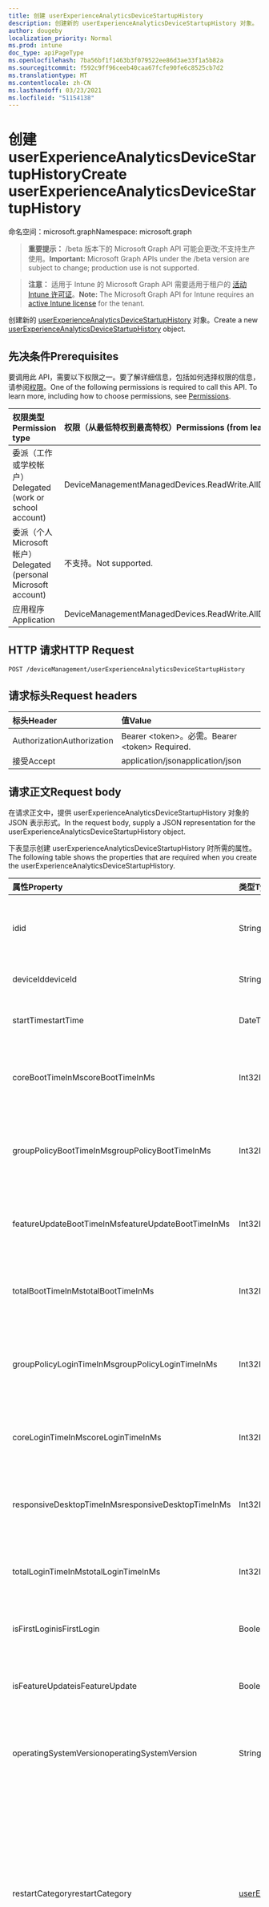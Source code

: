 ```yaml
---
title: 创建 userExperienceAnalyticsDeviceStartupHistory
description: 创建新的 userExperienceAnalyticsDeviceStartupHistory 对象。
author: dougeby
localization_priority: Normal
ms.prod: intune
doc_type: apiPageType
ms.openlocfilehash: 7ba56bf1f1463b3f079522ee86d3ae33f1a5b82a
ms.sourcegitcommit: f592c9ff96ceeb40caa67fcfe90fe6c8525cb7d2
ms.translationtype: MT
ms.contentlocale: zh-CN
ms.lasthandoff: 03/23/2021
ms.locfileid: "51154138"
---
```

# <a name="create-userexperienceanalyticsdevicestartuphistory"></a><span data-ttu-id="3db88-103">创建 userExperienceAnalyticsDeviceStartupHistory</span><span class="sxs-lookup"><span data-stu-id="3db88-103">Create userExperienceAnalyticsDeviceStartupHistory</span></span>

<span data-ttu-id="3db88-104">命名空间：microsoft.graph</span><span class="sxs-lookup"><span data-stu-id="3db88-104">Namespace: microsoft.graph</span></span>

> <span data-ttu-id="3db88-105">**重要提示：** /beta 版本下的 Microsoft Graph API 可能会更改;不支持生产使用。</span><span class="sxs-lookup"><span data-stu-id="3db88-105">**Important:** Microsoft Graph APIs under the /beta version are subject to change; production use is not supported.</span></span>

> <span data-ttu-id="3db88-106">**注意：** 适用于 Intune 的 Microsoft Graph API 需要适用于租户的 [活动 Intune 许可证](https://go.microsoft.com/fwlink/?linkid=839381)。</span><span class="sxs-lookup"><span data-stu-id="3db88-106">**Note:** The Microsoft Graph API for Intune requires an [active Intune license](https://go.microsoft.com/fwlink/?linkid=839381) for the tenant.</span></span>

<span data-ttu-id="3db88-107">创建新的 [userExperienceAnalyticsDeviceStartupHistory](../resources/intune-devices-userexperienceanalyticsdevicestartuphistory.md) 对象。</span><span class="sxs-lookup"><span data-stu-id="3db88-107">Create a new [userExperienceAnalyticsDeviceStartupHistory](../resources/intune-devices-userexperienceanalyticsdevicestartuphistory.md) object.</span></span>

## <a name="prerequisites"></a><span data-ttu-id="3db88-108">先决条件</span><span class="sxs-lookup"><span data-stu-id="3db88-108">Prerequisites</span></span>
<span data-ttu-id="3db88-p101">要调用此 API，需要以下权限之一。要了解详细信息，包括如何选择权限的信息，请参阅[权限](/graph/permissions-reference)。</span><span class="sxs-lookup"><span data-stu-id="3db88-p101">One of the following permissions is required to call this API. To learn more, including how to choose permissions, see [Permissions](/graph/permissions-reference).</span></span>

|<span data-ttu-id="3db88-111">权限类型</span><span class="sxs-lookup"><span data-stu-id="3db88-111">Permission type</span></span>|<span data-ttu-id="3db88-112">权限（从最低特权到最高特权）</span><span class="sxs-lookup"><span data-stu-id="3db88-112">Permissions (from least to most privileged)</span></span>|
|:---|:---|
|<span data-ttu-id="3db88-113">委派（工作或学校帐户）</span><span class="sxs-lookup"><span data-stu-id="3db88-113">Delegated (work or school account)</span></span>|<span data-ttu-id="3db88-114">DeviceManagementManagedDevices.ReadWrite.All</span><span class="sxs-lookup"><span data-stu-id="3db88-114">DeviceManagementManagedDevices.ReadWrite.All</span></span>|
|<span data-ttu-id="3db88-115">委派（个人 Microsoft 帐户）</span><span class="sxs-lookup"><span data-stu-id="3db88-115">Delegated (personal Microsoft account)</span></span>|<span data-ttu-id="3db88-116">不支持。</span><span class="sxs-lookup"><span data-stu-id="3db88-116">Not supported.</span></span>|
|<span data-ttu-id="3db88-117">应用程序</span><span class="sxs-lookup"><span data-stu-id="3db88-117">Application</span></span>|<span data-ttu-id="3db88-118">DeviceManagementManagedDevices.ReadWrite.All</span><span class="sxs-lookup"><span data-stu-id="3db88-118">DeviceManagementManagedDevices.ReadWrite.All</span></span>|

## <a name="http-request"></a><span data-ttu-id="3db88-119">HTTP 请求</span><span class="sxs-lookup"><span data-stu-id="3db88-119">HTTP Request</span></span>
<!-- {
  "blockType": "ignored"
}
-->
``` http
POST /deviceManagement/userExperienceAnalyticsDeviceStartupHistory
```

## <a name="request-headers"></a><span data-ttu-id="3db88-120">请求标头</span><span class="sxs-lookup"><span data-stu-id="3db88-120">Request headers</span></span>
|<span data-ttu-id="3db88-121">标头</span><span class="sxs-lookup"><span data-stu-id="3db88-121">Header</span></span>|<span data-ttu-id="3db88-122">值</span><span class="sxs-lookup"><span data-stu-id="3db88-122">Value</span></span>|
|:---|:---|
|<span data-ttu-id="3db88-123">Authorization</span><span class="sxs-lookup"><span data-stu-id="3db88-123">Authorization</span></span>|<span data-ttu-id="3db88-124">Bearer &lt;token&gt;。必需。</span><span class="sxs-lookup"><span data-stu-id="3db88-124">Bearer &lt;token&gt; Required.</span></span>|
|<span data-ttu-id="3db88-125">接受</span><span class="sxs-lookup"><span data-stu-id="3db88-125">Accept</span></span>|<span data-ttu-id="3db88-126">application/json</span><span class="sxs-lookup"><span data-stu-id="3db88-126">application/json</span></span>|

## <a name="request-body"></a><span data-ttu-id="3db88-127">请求正文</span><span class="sxs-lookup"><span data-stu-id="3db88-127">Request body</span></span>
<span data-ttu-id="3db88-128">在请求正文中，提供 userExperienceAnalyticsDeviceStartupHistory 对象的 JSON 表示形式。</span><span class="sxs-lookup"><span data-stu-id="3db88-128">In the request body, supply a JSON representation for the userExperienceAnalyticsDeviceStartupHistory object.</span></span>

<span data-ttu-id="3db88-129">下表显示创建 userExperienceAnalyticsDeviceStartupHistory 时所需的属性。</span><span class="sxs-lookup"><span data-stu-id="3db88-129">The following table shows the properties that are required when you create the userExperienceAnalyticsDeviceStartupHistory.</span></span>

|<span data-ttu-id="3db88-130">属性</span><span class="sxs-lookup"><span data-stu-id="3db88-130">Property</span></span>|<span data-ttu-id="3db88-131">类型</span><span class="sxs-lookup"><span data-stu-id="3db88-131">Type</span></span>|<span data-ttu-id="3db88-132">说明</span><span class="sxs-lookup"><span data-stu-id="3db88-132">Description</span></span>|
|:---|:---|:---|
|<span data-ttu-id="3db88-133">id</span><span class="sxs-lookup"><span data-stu-id="3db88-133">id</span></span>|<span data-ttu-id="3db88-134">String</span><span class="sxs-lookup"><span data-stu-id="3db88-134">String</span></span>|<span data-ttu-id="3db88-135">用户体验分析设备启动历史记录的唯一标识符。</span><span class="sxs-lookup"><span data-stu-id="3db88-135">The unique identifier of the user experience analytics device startup history.</span></span>|
|<span data-ttu-id="3db88-136">deviceId</span><span class="sxs-lookup"><span data-stu-id="3db88-136">deviceId</span></span>|<span data-ttu-id="3db88-137">String</span><span class="sxs-lookup"><span data-stu-id="3db88-137">String</span></span>|<span data-ttu-id="3db88-138">用户体验分析设备 ID。</span><span class="sxs-lookup"><span data-stu-id="3db88-138">The user experience analytics device id.</span></span>|
|<span data-ttu-id="3db88-139">startTime</span><span class="sxs-lookup"><span data-stu-id="3db88-139">startTime</span></span>|<span data-ttu-id="3db88-140">DateTimeOffset</span><span class="sxs-lookup"><span data-stu-id="3db88-140">DateTimeOffset</span></span>|<span data-ttu-id="3db88-141">用户体验分析设备启动开始时间。</span><span class="sxs-lookup"><span data-stu-id="3db88-141">The user experience analytics device boot start time.</span></span>|
|<span data-ttu-id="3db88-142">coreBootTimeInMs</span><span class="sxs-lookup"><span data-stu-id="3db88-142">coreBootTimeInMs</span></span>|<span data-ttu-id="3db88-143">Int32</span><span class="sxs-lookup"><span data-stu-id="3db88-143">Int32</span></span>|<span data-ttu-id="3db88-144">用户体验分析设备核心启动时间（以毫秒为单位）。</span><span class="sxs-lookup"><span data-stu-id="3db88-144">The user experience analytics device core boot time in milliseconds.</span></span>|
|<span data-ttu-id="3db88-145">groupPolicyBootTimeInMs</span><span class="sxs-lookup"><span data-stu-id="3db88-145">groupPolicyBootTimeInMs</span></span>|<span data-ttu-id="3db88-146">Int32</span><span class="sxs-lookup"><span data-stu-id="3db88-146">Int32</span></span>|<span data-ttu-id="3db88-147">用户体验分析 设备组策略启动时间（以毫秒为单位）。</span><span class="sxs-lookup"><span data-stu-id="3db88-147">The User experience analytics Device group policy boot time in milliseconds.</span></span>|
|<span data-ttu-id="3db88-148">featureUpdateBootTimeInMs</span><span class="sxs-lookup"><span data-stu-id="3db88-148">featureUpdateBootTimeInMs</span></span>|<span data-ttu-id="3db88-149">Int32</span><span class="sxs-lookup"><span data-stu-id="3db88-149">Int32</span></span>|<span data-ttu-id="3db88-150">用户体验分析设备功能更新时间（以毫秒为单位）。</span><span class="sxs-lookup"><span data-stu-id="3db88-150">The user experience analytics device feature update time in milliseconds.</span></span>|
|<span data-ttu-id="3db88-151">totalBootTimeInMs</span><span class="sxs-lookup"><span data-stu-id="3db88-151">totalBootTimeInMs</span></span>|<span data-ttu-id="3db88-152">Int32</span><span class="sxs-lookup"><span data-stu-id="3db88-152">Int32</span></span>|<span data-ttu-id="3db88-153">用户体验分析设备总启动时间（以毫秒为单位）。</span><span class="sxs-lookup"><span data-stu-id="3db88-153">The user experience analytics device total boot time in milliseconds.</span></span>|
|<span data-ttu-id="3db88-154">groupPolicyLoginTimeInMs</span><span class="sxs-lookup"><span data-stu-id="3db88-154">groupPolicyLoginTimeInMs</span></span>|<span data-ttu-id="3db88-155">Int32</span><span class="sxs-lookup"><span data-stu-id="3db88-155">Int32</span></span>|<span data-ttu-id="3db88-156">用户体验分析 设备组策略登录时间（以毫秒为单位）。</span><span class="sxs-lookup"><span data-stu-id="3db88-156">The User experience analytics Device group policy login time in milliseconds.</span></span>|
|<span data-ttu-id="3db88-157">coreLoginTimeInMs</span><span class="sxs-lookup"><span data-stu-id="3db88-157">coreLoginTimeInMs</span></span>|<span data-ttu-id="3db88-158">Int32</span><span class="sxs-lookup"><span data-stu-id="3db88-158">Int32</span></span>|<span data-ttu-id="3db88-159">用户体验分析设备核心登录时间（以毫秒为单位）。</span><span class="sxs-lookup"><span data-stu-id="3db88-159">The user experience analytics device core login time in milliseconds.</span></span>|
|<span data-ttu-id="3db88-160">responsiveDesktopTimeInMs</span><span class="sxs-lookup"><span data-stu-id="3db88-160">responsiveDesktopTimeInMs</span></span>|<span data-ttu-id="3db88-161">Int32</span><span class="sxs-lookup"><span data-stu-id="3db88-161">Int32</span></span>|<span data-ttu-id="3db88-162">用户体验分析响应式桌面时间（以毫秒为单位）。</span><span class="sxs-lookup"><span data-stu-id="3db88-162">The user experience analytics responsive desktop time in milliseconds.</span></span>|
|<span data-ttu-id="3db88-163">totalLoginTimeInMs</span><span class="sxs-lookup"><span data-stu-id="3db88-163">totalLoginTimeInMs</span></span>|<span data-ttu-id="3db88-164">Int32</span><span class="sxs-lookup"><span data-stu-id="3db88-164">Int32</span></span>|<span data-ttu-id="3db88-165">用户体验分析设备登录总时间（以毫秒为单位）。</span><span class="sxs-lookup"><span data-stu-id="3db88-165">The user experience analytics device total login time in milliseconds.</span></span>|
|<span data-ttu-id="3db88-166">isFirstLogin</span><span class="sxs-lookup"><span data-stu-id="3db88-166">isFirstLogin</span></span>|<span data-ttu-id="3db88-167">Boolean</span><span class="sxs-lookup"><span data-stu-id="3db88-167">Boolean</span></span>|<span data-ttu-id="3db88-168">用户体验分析设备第一次登录。</span><span class="sxs-lookup"><span data-stu-id="3db88-168">The user experience analytics device first login.</span></span>|
|<span data-ttu-id="3db88-169">isFeatureUpdate</span><span class="sxs-lookup"><span data-stu-id="3db88-169">isFeatureUpdate</span></span>|<span data-ttu-id="3db88-170">Boolean</span><span class="sxs-lookup"><span data-stu-id="3db88-170">Boolean</span></span>|<span data-ttu-id="3db88-171">用户体验分析设备启动记录是一项功能更新。</span><span class="sxs-lookup"><span data-stu-id="3db88-171">The user experience analytics device boot record is a feature update.</span></span>|
|<span data-ttu-id="3db88-172">operatingSystemVersion</span><span class="sxs-lookup"><span data-stu-id="3db88-172">operatingSystemVersion</span></span>|<span data-ttu-id="3db88-173">String</span><span class="sxs-lookup"><span data-stu-id="3db88-173">String</span></span>|<span data-ttu-id="3db88-174">用户体验分析设备启动记录的操作系统版本。</span><span class="sxs-lookup"><span data-stu-id="3db88-174">The user experience analytics device boot record's operating system version.</span></span>|
|<span data-ttu-id="3db88-175">restartCategory</span><span class="sxs-lookup"><span data-stu-id="3db88-175">restartCategory</span></span>|[<span data-ttu-id="3db88-176">userExperienceAnalyticsOperatingSystemRestartCategory</span><span class="sxs-lookup"><span data-stu-id="3db88-176">userExperienceAnalyticsOperatingSystemRestartCategory</span></span>](../resources/intune-devices-userexperienceanalyticsoperatingsystemrestartcategory.md)|<span data-ttu-id="3db88-177">操作系统重启类别。</span><span class="sxs-lookup"><span data-stu-id="3db88-177">OS restart category.</span></span> <span data-ttu-id="3db88-178">可取值为：`unknown`、`restartWithUpdate`、`restartWithoutUpdate`、`blueScreen`、`shutdownWithUpdate`、`shutdownWithoutUpdate`、`longPowerButtonPress`、`bootError`、`update`。</span><span class="sxs-lookup"><span data-stu-id="3db88-178">Possible values are: `unknown`, `restartWithUpdate`, `restartWithoutUpdate`, `blueScreen`, `shutdownWithUpdate`, `shutdownWithoutUpdate`, `longPowerButtonPress`, `bootError`, `update`.</span></span>|
|<span data-ttu-id="3db88-179">restartStopCode</span><span class="sxs-lookup"><span data-stu-id="3db88-179">restartStopCode</span></span>|<span data-ttu-id="3db88-180">String</span><span class="sxs-lookup"><span data-stu-id="3db88-180">String</span></span>|<span data-ttu-id="3db88-181">操作系统重新启动停止代码。</span><span class="sxs-lookup"><span data-stu-id="3db88-181">OS restart stop code.</span></span> <span data-ttu-id="3db88-182">这将显示可用于查找蓝屏原因的错误检查代码。</span><span class="sxs-lookup"><span data-stu-id="3db88-182">This shows the bug check code which can be used to look up the blue screen reason.</span></span>|
|<span data-ttu-id="3db88-183">restartFaultBucket</span><span class="sxs-lookup"><span data-stu-id="3db88-183">restartFaultBucket</span></span>|<span data-ttu-id="3db88-184">String</span><span class="sxs-lookup"><span data-stu-id="3db88-184">String</span></span>|<span data-ttu-id="3db88-185">操作系统重新启动故障存储桶。</span><span class="sxs-lookup"><span data-stu-id="3db88-185">OS restart fault bucket.</span></span> <span data-ttu-id="3db88-186">故障存储桶用于查找有关系统崩溃的其他信息。</span><span class="sxs-lookup"><span data-stu-id="3db88-186">The fault bucket is used to find additional information about a system crash.</span></span>|



## <a name="response"></a><span data-ttu-id="3db88-187">响应</span><span class="sxs-lookup"><span data-stu-id="3db88-187">Response</span></span>
<span data-ttu-id="3db88-188">如果成功，此方法在响应正文中返回 响应代码和 `201 Created` [userExperienceAnalyticsDeviceStartupHistory](../resources/intune-devices-userexperienceanalyticsdevicestartuphistory.md) 对象。</span><span class="sxs-lookup"><span data-stu-id="3db88-188">If successful, this method returns a `201 Created` response code and a [userExperienceAnalyticsDeviceStartupHistory](../resources/intune-devices-userexperienceanalyticsdevicestartuphistory.md) object in the response body.</span></span>

## <a name="example"></a><span data-ttu-id="3db88-189">示例</span><span class="sxs-lookup"><span data-stu-id="3db88-189">Example</span></span>

### <a name="request"></a><span data-ttu-id="3db88-190">请求</span><span class="sxs-lookup"><span data-stu-id="3db88-190">Request</span></span>
<span data-ttu-id="3db88-191">下面是一个请求示例。</span><span class="sxs-lookup"><span data-stu-id="3db88-191">Here is an example of the request.</span></span>
``` http
POST https://graph.microsoft.com/beta/deviceManagement/userExperienceAnalyticsDeviceStartupHistory
Content-type: application/json
Content-length: 680

{
  "@odata.type": "#microsoft.graph.userExperienceAnalyticsDeviceStartupHistory",
  "deviceId": "Device Id value",
  "startTime": "2017-01-01T00:03:29.2730865-08:00",
  "coreBootTimeInMs": 0,
  "groupPolicyBootTimeInMs": 7,
  "featureUpdateBootTimeInMs": 9,
  "totalBootTimeInMs": 1,
  "groupPolicyLoginTimeInMs": 8,
  "coreLoginTimeInMs": 1,
  "responsiveDesktopTimeInMs": 9,
  "totalLoginTimeInMs": 2,
  "isFirstLogin": true,
  "isFeatureUpdate": true,
  "operatingSystemVersion": "Operating System Version value",
  "restartCategory": "restartWithUpdate",
  "restartStopCode": "Restart Stop Code value",
  "restartFaultBucket": "Restart Fault Bucket value"
}
```

### <a name="response"></a><span data-ttu-id="3db88-192">响应</span><span class="sxs-lookup"><span data-stu-id="3db88-192">Response</span></span>
<span data-ttu-id="3db88-p105">下面是一个响应示例。注意：为了简单起见，可能会将此处所示的响应对象截断。将从实际调用中返回所有属性。</span><span class="sxs-lookup"><span data-stu-id="3db88-p105">Here is an example of the response. Note: The response object shown here may be truncated for brevity. All of the properties will be returned from an actual call.</span></span>
``` http
HTTP/1.1 201 Created
Content-Type: application/json
Content-Length: 729

{
  "@odata.type": "#microsoft.graph.userExperienceAnalyticsDeviceStartupHistory",
  "id": "13357123-7123-1335-2371-351323713513",
  "deviceId": "Device Id value",
  "startTime": "2017-01-01T00:03:29.2730865-08:00",
  "coreBootTimeInMs": 0,
  "groupPolicyBootTimeInMs": 7,
  "featureUpdateBootTimeInMs": 9,
  "totalBootTimeInMs": 1,
  "groupPolicyLoginTimeInMs": 8,
  "coreLoginTimeInMs": 1,
  "responsiveDesktopTimeInMs": 9,
  "totalLoginTimeInMs": 2,
  "isFirstLogin": true,
  "isFeatureUpdate": true,
  "operatingSystemVersion": "Operating System Version value",
  "restartCategory": "restartWithUpdate",
  "restartStopCode": "Restart Stop Code value",
  "restartFaultBucket": "Restart Fault Bucket value"
}
```




